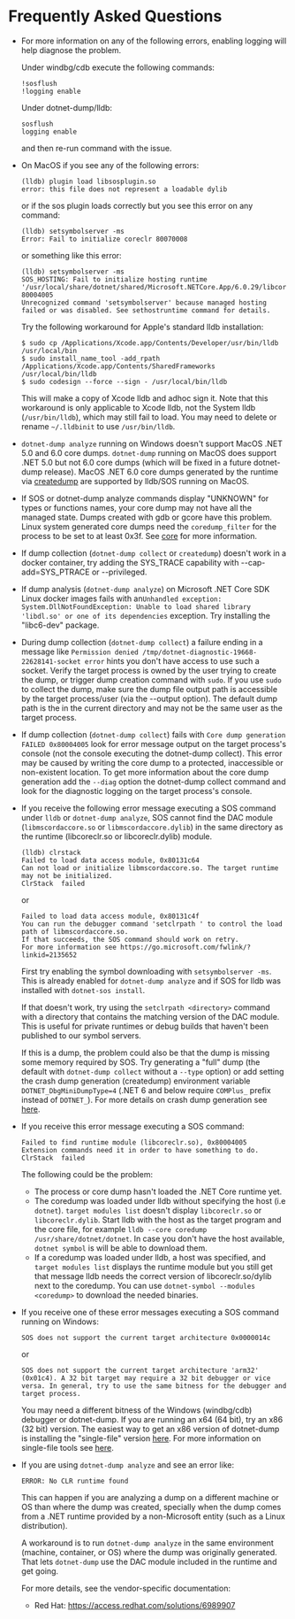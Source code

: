 Frequently Asked Questions
==========================

* For more information on any of the following errors, enabling logging will help diagnose the problem.

    Under windbg/cdb execute the following commands:
    ```
    !sosflush
    !logging enable
    ```

    Under dotnet-dump/lldb:
    ```
    sosflush
    logging enable
    ```

    and then re-run command with the issue.

* On MacOS if you see any of the following errors:
    ```
    (lldb) plugin load libsosplugin.so
    error: this file does not represent a loadable dylib
    ```
    or if the sos plugin loads correctly but you see this error on any command:
    ```
    (lldb) setsymbolserver -ms
    Error: Fail to initialize coreclr 80070008
    ```
    or something like this error:
    ```
    (lldb) setsymbolserver -ms
    SOS_HOSTING: Fail to initialize hosting runtime '/usr/local/share/dotnet/shared/Microsoft.NETCore.App/6.0.29/libcoreclr.dylib' 80004005
    Unrecognized command 'setsymbolserver' because managed hosting failed or was disabled. See sethostruntime command for details.
    ```

    Try the following workaround for Apple's standard lldb installation:
    ```
    $ sudo cp /Applications/Xcode.app/Contents/Developer/usr/bin/lldb /usr/local/bin
    $ sudo install_name_tool -add_rpath /Applications/Xcode.app/Contents/SharedFrameworks /usr/local/bin/lldb
    $ sudo codesign --force --sign - /usr/local/bin/lldb
    ```

    This will make a copy of Xcode lldb and adhoc sign it. Note that this workaround is only applicable to Xcode lldb, not the System lldb (`/usr/bin/lldb`), which may still fail to load. You may need to delete or rename `~/.lldbinit` to use `/usr/bin/lldb`.

* `dotnet-dump analyze` running on Windows doesn't support MacOS .NET 5.0 and 6.0 core dumps. `dotnet-dump` running on MacOS does support .NET 5.0 but not 6.0 core dumps (which will be fixed in a future dotnet-dump release). MacOS .NET 6.0 core dumps generated by the runtime via [createdump](https://github.com/dotnet/runtime/blob/main/docs/design/coreclr/botr/xplat-minidump-generation.md#os-x) are supported by lldb/SOS running on MacOS.

* If SOS or dotnet-dump analyze commands display "UNKNOWN" for types or functions names, your core dump may not have all the managed state. Dumps created with gdb or gcore have this problem. Linux system generated core dumps need the `coredump_filter` for the process to be set to at least 0x3f. See [core](http://man7.org/linux/man-pages/man5/core.5.html) for more information.

* If dump collection (`dotnet-dump collect` or `createdump`) doesn't work in a docker container, try adding the SYS\_TRACE capability with --cap-add=SYS\_PTRACE or --privileged.
 
* If dump analysis (`dotnet-dump analyze`) on Microsoft .NET Core SDK Linux docker images fails with an`Unhandled exception: System.DllNotFoundException: Unable to load shared library 'libdl.so' or one of its dependencies` exception. Try installing the "libc6-dev" package.
 
* During dump collection (`dotnet-dump collect`) a failure ending in a message like `Permission denied /tmp/dotnet-diagnostic-19668-22628141-socket error` hints you don't have access to use such a socket. Verify the target process is owned by the user trying to create the dump, or trigger dump creation command with `sudo`. If you use `sudo` to collect the dump, make sure the dump file output path is accessible by the target process/user (via the --output option). The default dump path is the in the current directory and may not be the same user as the target process.

* If dump collection (`dotnet-dump collect`) fails with `Core dump generation FAILED 0x80004005` look for error message output on the target process's console (not the console executing the dotnet-dump collect). This error may be caused by writing the core dump to a protected, inaccessible or non-existent location. To get more information about the core dump generation add the `--diag` option the dotnet-dump collect command and look for the diagnostic logging on the target process's console.

* If you receive the following error message executing a SOS command under `lldb` or `dotnet-dump analyze`, SOS cannot find the DAC module (`libmscordaccore.so` or `libmscordaccore.dylib`) in the same directory as the runtime (libcoreclr.so or libcoreclr.dylib) module.
    ```
    (lldb) clrstack
    Failed to load data access module, 0x80131c64
    Can not load or initialize libmscordaccore.so. The target runtime may not be initialized.
    ClrStack  failed
    ```
    or
    ```
    Failed to load data access module, 0x80131c4f
    You can run the debugger command 'setclrpath ' to control the load path of libmscordaccore.so.
    If that succeeds, the SOS command should work on retry.
    For more information see https://go.microsoft.com/fwlink/?linkid=2135652
    ```
    First try enabling the symbol downloading with `setsymbolserver -ms`. This is already enabled for `dotnet-dump analyze` and if SOS for lldb was installed with `dotnet-sos install`.

    If that doesn't work, try using the `setclrpath <directory>` command with a directory that contains the matching version of the DAC module. This is useful for private runtimes or debug builds that haven't been published to our symbol servers.

    If this is a dump, the problem could also be that the dump is missing some memory required by SOS. Try generating a "full" dump (the default with `dotnet-dump collect` without a `--type` option) or add setting the crash dump generation (createdump) environment variable `DOTNET_DbgMiniDumpType=4` (.NET 6 and below require `COMPlus_` prefix instead of `DOTNET_`). For more details on crash dump generation see [here](https://docs.microsoft.com/en-us/dotnet/core/diagnostics/dumps#collecting-dumps-on-crash).

* If you receive this error message executing a SOS command:
    ```
    Failed to find runtime module (libcoreclr.so), 0x80004005
    Extension commands need it in order to have something to do.
    ClrStack  failed
    ```
    The following could be the problem:
    * The process or core dump hasn't loaded the .NET Core runtime yet.
    * The coredump was loaded under lldb without specifying the host (i.e `dotnet`). `target modules list` doesn't display `libcoreclr.so` or `libcoreclr.dylib`. Start lldb with the host as the target program and the core file, for example `lldb --core coredump /usr/share/dotnet/dotnet`. In case you don't have the host available, `dotnet symbol` is will be able to download them.
    * If a coredump was loaded under lldb, a host was specified, and `target modules list` displays the runtime module but you still get that message lldb needs the correct version of libcoreclr.so/dylib next to the coredump. You can use `dotnet-symbol --modules <coredump>` to download the needed binaries.

* If you receive one of these error messages executing a SOS command running on Windows:
    ```
    SOS does not support the current target architecture 0x0000014c
    ```
   or 
    ```
    SOS does not support the current target architecture 'arm32' (0x01c4). A 32 bit target may require a 32 bit debugger or vice versa. In general, try to use the same bitness for the debugger and target process.
    ```

    You may need a different bitness of the Windows (windbg/cdb) debugger or dotnet-dump. If you are running an x64 (64 bit), try an x86 (32 bit) version. The easiest way to get an x86 version of dotnet-dump is installing the "single-file" version [here](https://aka.ms/dotnet-dump/win-x86). For more information on single-file tools see [here](https://github.com/dotnet/diagnostics/blob/main/documentation/single-file-tools.md#single-file-diagnostic-tools).

* If you are using `dotnet-dump analyze` and see an error like:

    ```
    ERROR: No CLR runtime found
    ```

    This can happen if you are analyzing a dump on a different machine or OS than where the dump was created, specially when the dump comes from a .NET runtime provided by a non-Microsoft entity (such as a Linux distribution).

    A workaround is to run `dotnet-dump analyze` in the same environment (machine, container, or OS) where the dump was originally generated. That lets `dotnet-dump` use the DAC module included in the runtime and get going.

    For more details, see the vendor-specific documentation:

    - Red Hat: https://access.redhat.com/solutions/6989907
